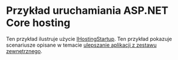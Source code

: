 # <a name="aspnet-core-hosting-startup-sample"></a>Przykład uruchamiania ASP.NET Core hosting

Ten przykład ilustruje użycie [IHostingStartup](https://docs.microsoft.com/dotnet/api/microsoft.aspnetcore.hosting.ihostingstartup). Ten przykład pokazuje scenariusze opisane w temacie [ulepszanie aplikacji z zestawu zewnętrznego](https://docs.microsoft.com/aspnet/core/fundamentals/host/platform-specific-configuration).
